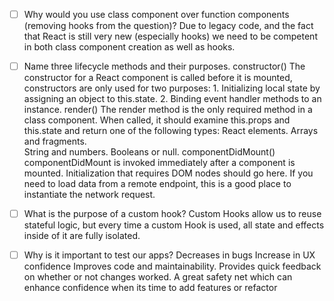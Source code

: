 - [ ] Why would you use class component over function components (removing hooks from the question)?
    Due to legacy code, and the fact that React is still very new (especially hooks) we need to be competent in both class component creation as well as hooks.

- [ ] Name three lifecycle methods and their purposes.
    constructor()
        The constructor for a React component is called before it is mounted, constructors are only used for two purposes: 1. Initializing local state by assigning an object to this.state. 2. Binding event handler methods to an instance.
    render()
        The render method is the only required method in a class component. When called, it should examine this.props and this.state and return one of the following types:
                React elements. 
                Arrays and fragments.  
                String and numbers.
                Booleans or null. 
    componentDidMount()
        componentDidMount is invoked immediately after a component is mounted. Initialization that requires DOM nodes should go here. If you need to load data from a remote endpoint, this is a good place to instantiate the network request. 

- [ ] What is the purpose of a custom hook?
        Custom Hooks allow us to reuse stateful logic, but every time a custom Hook is used, all state and effects inside of it are fully isolated.

- [ ] Why is it important to test our apps?
    Decreases in bugs
    Increase in UX confidence 
    Improves code and maintainability.
    Provides quick feedback on whether or not changes worked. 
    A great safety net which can enhance confidence when its time to add features or refactor 

